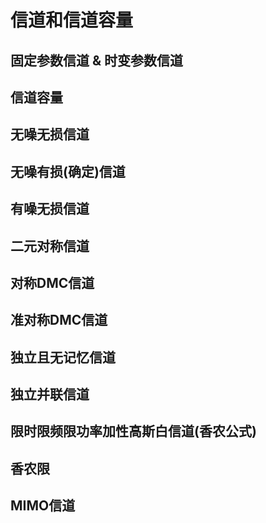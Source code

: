 # 信道和信道容量

## 固定参数信道 & 时变参数信道

## 信道容量

## 无噪无损信道

## 无噪有损(确定)信道

## 有噪无损信道

## 二元对称信道

## 对称DMC信道

## 准对称DMC信道

## 独立且无记忆信道

## 独立并联信道

## 限时限频限功率加性高斯白信道(香农公式)

## 香农限

## MIMO信道